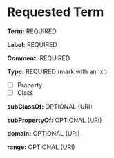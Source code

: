 # Requested Term

**Term:** REQUIRED

**Label:** REQUIRED

**Comment:** REQUIRED

**Type:** REQUIRED (mark with an 'x')

- [ ] Property
- [ ] Class

**subClassOf:** OPTIONAL (URI)

**subPropertyOf:** OPTIONAL (URI)

**domain:** OPTIONAL (URI)

**range:** OPTIONAL (URI)

 
 

